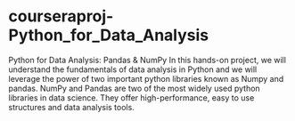 # courseraproj-Python_for_Data_Analysis
Python for Data Analysis: Pandas &amp; NumPy
In this hands-on project, we will understand the fundamentals of data analysis in Python and we will leverage the power of two important python libraries known as Numpy and pandas. NumPy and Pandas are two of the most widely used python libraries in data science. They offer high-performance, easy to use structures and data analysis tools. 
